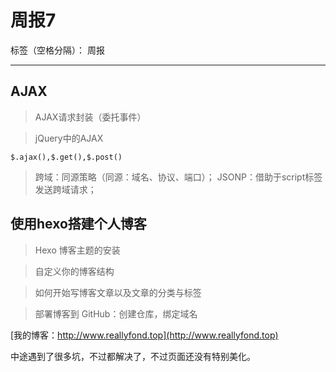 # 周报7

标签（空格分隔）： 周报

---

## AJAX

> AJAX请求封装（委托事件）

> jQuery中的AJAX
```
$.ajax(),$.get(),$.post()
```

> 跨域：同源策略（同源：域名、协议、端口）；
> JSONP：借助于script标签发送跨域请求；

## 使用hexo搭建个人博客

> Hexo 博客主题的安装

> 自定义你的博客结构

> 如何开始写博客文章以及文章的分类与标签

> 部署博客到 GitHub：创建仓库，绑定域名

[我的博客：http://www.reallyfond.top](http://www.reallyfond.top)

中途遇到了很多坑，不过都解决了，不过页面还没有特别美化。